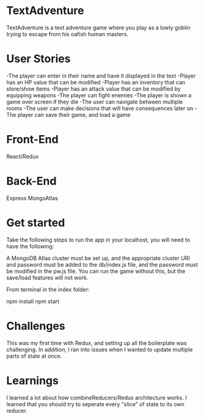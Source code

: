 # TextAdventure

TextAdventure is a text adventure game where you play as a lowly goblin trying to escape from his oafish human masters.

# User Stories

-The player can enter in their name and have it displayed in the text
-Player has an HP value that can be modified
-Player has an inventory that can store/show items
-Player has an attack value that can be modified by equipping weapons
-The player can fight enemies
-The player is shown a game over screen if they die
-The user can navigate between multiple rooms
-The user can make decisions that will have consequences later on
-The player can save their game, and load a game

# Front-End

React/Redux

# Back-End

Express
MongoAtlas

# Get started

Take the following steps to run the app in your localhost, you will need to have the following:

A MongoDB Atlas cluster must be set up, and the appropriate cluster URI and password must be added to the db/index.js file, and the password must be modified in the pw.js file. You can run the game without this, but the save/load features will not work.

From terminal in the index folder:

npm install
npm start

# Challenges

This was my first time with Redux, and setting up all the boilerplate was challenging. In addition, I ran into issues when I wanted to update multiple parts of state at once.

# Learnings

I learned a lot about how combineReducers/Redux architecture works. I learned that you should try to seperate every "slice" of state to its own reducer.

